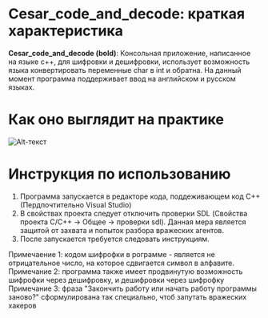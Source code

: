 
# Cesar_code_and_decode: краткая характеристика
**Cesar_code_and_decode (bold)**: Консольная приложение, написанное на языке с++, для шифровки и
дешифровки, использует возможность языка конвертировать переменные char в int и обратна.
На данный момент программа поддерживает ввод на английском и русском языках.

# Как оно выглядит на практике
![Alt-текст](https://yadi.sk/i/oIwcUB7DopPu3g "Консолька.png")

# Инструкция по использованию
1. Программа запускается в редакторе кода, поддеживающем код С++ (Пердпочтительно Visual Studio)
2. В свойствах проекта следует отключить проверки SDL (Свойства проекта С/С++ -> Общее -> проверки sdl). Данная мера является защитой от захвата и попыток разбора вражеских агентов.
3. После запускается требуется следовать инструкциям.

Примечаение 1: кодом шифрофки в рограмме - является не отрицательное число, на которое сдвигается символ в алфавите.
Примечание 2: программа также имеет продвинутую возможность шифрофки через дешифровку, и дешифровки через шифрофку
Примечание 3: фраза "Закончить работу или начать работу программы заново?" сформулирована так специально, чтоб запутать вражеских хакеров

